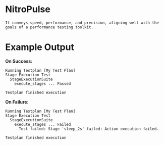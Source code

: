 # NitroPulse

```text
It conveys speed, performance, and precision, aligning well with the goals of a performance testing toolkit.
```

# Example Output

**On Success:**

```text
Running Testplan [My Test Plan]
Stage Execution Test
  StageExecutionSuite
    execute_stages ... Passed

Testplan finished execution
```

**On Failure:**

```text
Running Testplan [My Test Plan]
Stage Execution Test
  StageExecutionSuite
    execute_stages ... Failed
      Test failed: Stage 'sleep_2s' failed: Action execution failed.

Testplan finished execution
```